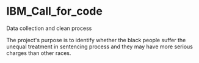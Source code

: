 # IBM_Call_for_code
Data collection and clean process

The project's purpose is to identify whether the black people suffer the unequal treatment in sentencing process and they may have more serious charges than other races.

